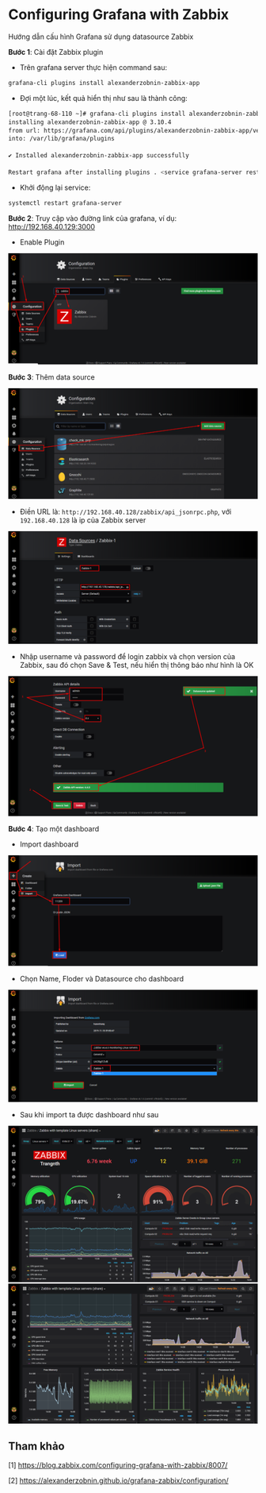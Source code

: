 # Configuring Grafana with Zabbix

Hướng dẫn cấu hình Grafana sử dụng datasource Zabbix

**Bước 1**: Cài đặt Zabbix plugin 

* Trên grafana server thực hiện command sau:

```sh
grafana-cli plugins install alexanderzobnin-zabbix-app
```

* Đợi một lúc, kết quả hiển thị như sau là thành công:

```sh
[root@trang-68-110 ~]# grafana-cli plugins install alexanderzobnin-zabbix-app
installing alexanderzobnin-zabbix-app @ 3.10.4
from url: https://grafana.com/api/plugins/alexanderzobnin-zabbix-app/versions/3.10.4/download
into: /var/lib/grafana/plugins

✔ Installed alexanderzobnin-zabbix-app successfully

Restart grafana after installing plugins . <service grafana-server restart>
```

* Khởi động lại service:

```sh
systemctl restart grafana-server
```


**Bước 2**: Truy cập vào đường link của grafana, ví dụ: http://192.168.40.129:3000

* Enable Plugin

<img src="../img/102.png">

**Bước 3**: Thêm data source 

<img src="../img/103.png">


* Điền URL là: `http://192.168.40.128/zabbix/api_jsonrpc.php`, với `192.168.40.128` là ip của Zabbix server 

<img src="../img/104.png">

* Nhập username và password để login zabbix và chọn version của Zabbix, sau đó chọn Save & Test, nếu hiển thị thông báo như hình là OK

<img src="../img/105.png">


**Bước 4**: Tạo một dashboard

* Import dashboard

<img src="../img/106.png">

* Chọn Name, Floder và Datasource cho dashboard

<img src="../img/107.png">

* Sau khi import ta được dashboard như sau

<img src="../img/gr1.png">

<img src="../img/gr2.png">





## Tham khảo 

[1] https://blog.zabbix.com/configuring-grafana-with-zabbix/8007/

[2] https://alexanderzobnin.github.io/grafana-zabbix/configuration/